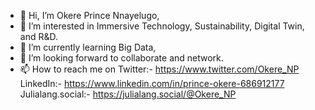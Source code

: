 - 👋 Hi, I’m Okere Prince Nnayelugo,
- 👀 I’m interested in Immersive Technology, Sustainability, Digital Twin, and R&D.
- 🌱 I’m currently learning Big Data,
- 💞️ I’m looking forward to collaborate and network.
- 📫 How to reach me on Twitter:- https://www.twitter.com/Okere_NP 
LinkedIn:- https://www.linkedin.com/in/prince-okere-686912177
Julialang.social:- https://julialang.social/@Okere_NP

<!---
Okere-NP/Okere-NP is a ✨ special ✨ repository because its `README.md` (this file) appears on your GitHub profile.
You can click the Preview link to take a look at your changes.
--->
